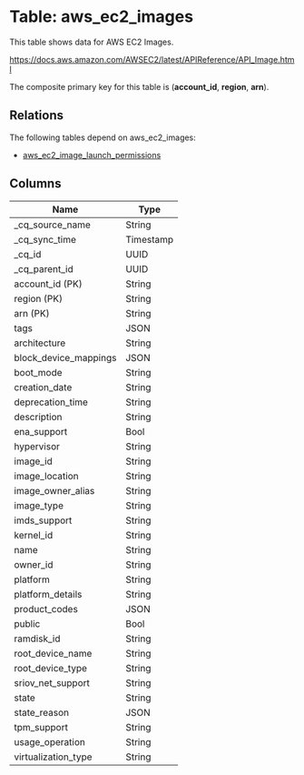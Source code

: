 # Table: aws_ec2_images

This table shows data for AWS EC2 Images.

https://docs.aws.amazon.com/AWSEC2/latest/APIReference/API_Image.html

The composite primary key for this table is (**account_id**, **region**, **arn**).

## Relations

The following tables depend on aws_ec2_images:
  - [aws_ec2_image_launch_permissions](aws_ec2_image_launch_permissions)

## Columns

| Name          | Type          |
| ------------- | ------------- |
|_cq_source_name|String|
|_cq_sync_time|Timestamp|
|_cq_id|UUID|
|_cq_parent_id|UUID|
|account_id (PK)|String|
|region (PK)|String|
|arn (PK)|String|
|tags|JSON|
|architecture|String|
|block_device_mappings|JSON|
|boot_mode|String|
|creation_date|String|
|deprecation_time|String|
|description|String|
|ena_support|Bool|
|hypervisor|String|
|image_id|String|
|image_location|String|
|image_owner_alias|String|
|image_type|String|
|imds_support|String|
|kernel_id|String|
|name|String|
|owner_id|String|
|platform|String|
|platform_details|String|
|product_codes|JSON|
|public|Bool|
|ramdisk_id|String|
|root_device_name|String|
|root_device_type|String|
|sriov_net_support|String|
|state|String|
|state_reason|JSON|
|tpm_support|String|
|usage_operation|String|
|virtualization_type|String|